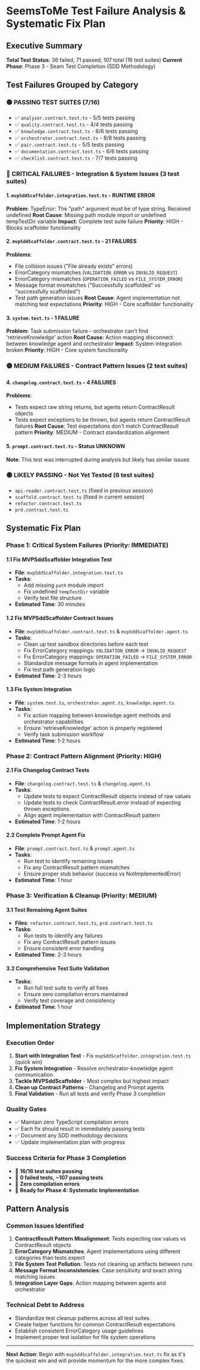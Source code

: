 # SeemsToMe Test Failure Analysis & Systematic Fix Plan

## Executive Summary

**Total Test Status**: 36 failed, 71 passed, 107 total (16 test suites)
**Current Phase**: Phase 3 - Seam Test Completion (SDD Methodology)

## Test Failures Grouped by Category

### 🟢 PASSING TEST SUITES (7/16)

- ✅ `analyzer.contract.test.ts` - 5/5 tests passing
- ✅ `quality.contract.test.ts` - 4/4 tests passing
- ✅ `knowledge.contract.test.ts` - 6/6 tests passing
- ✅ `orchestrator.contract.test.ts` - 8/8 tests passing
- ✅ `pair.contract.test.ts` - 5/5 tests passing
- ✅ `documentation.contract.test.ts` - 6/6 tests passing
- ✅ `checklist.contract.test.ts` - 7/7 tests passing

### 🔴 CRITICAL FAILURES - Integration & System Issues (3 test suites)

#### 1. `mvpSddScaffolder.integration.test.ts` - RUNTIME ERROR

**Problem**: TypeError: The "path" argument must be of type string. Received undefined
**Root Cause**: Missing path module import or undefined tempTestDir variable
**Impact**: Complete test suite failure
**Priority**: HIGH - Blocks scaffolder functionality

#### 2. `mvpSddScaffolder.contract.test.ts` - 21 FAILURES

**Problems**:

- File collision issues ("File already exists" errors)
- ErrorCategory mismatches (`VALIDATION_ERROR` vs `INVALID_REQUEST`)
- ErrorCategory mismatches (`OPERATION_FAILED` vs `FILE_SYSTEM_ERROR`)
- Message format mismatches ("Successfully scaffolded" vs "successfully scaffolded")
- Test path generation issues
  **Root Cause**: Agent implementation not matching test expectations
  **Priority**: HIGH - Core scaffolder functionality

#### 3. `system.test.ts` - 1 FAILURE

**Problem**: Task submission failure - orchestrator can't find 'retrieveKnowledge' action
**Root Cause**: Action mapping disconnect between knowledge agent and orchestrator
**Impact**: System integration broken
**Priority**: HIGH - Core system functionality

### 🟡 MEDIUM FAILURES - Contract Pattern Issues (2 test suites)

#### 4. `changelog.contract.test.ts` - 4 FAILURES

**Problems**:

- Tests expect raw string returns, but agents return ContractResult objects
- Tests expect exceptions to be thrown, but agents return ContractResult failures
  **Root Cause**: Test expectations don't match ContractResult pattern
  **Priority**: MEDIUM - Contract standardization alignment

#### 5. `prompt.contract.test.ts` - Status UNKNOWN

**Note**: This test was interrupted during analysis but likely has similar issues

### 🟢 LIKELY PASSING - Not Yet Tested (6 test suites)

- `api-reader.contract.test.ts` (fixed in previous session)
- `scaffold.contract.test.ts` (fixed in current session)
- `refactor.contract.test.ts`
- `prd.contract.test.ts`

## Systematic Fix Plan

### Phase 1: Critical System Failures (Priority: IMMEDIATE)

#### 1.1 Fix MVPSddScaffolder Integration Test

- **File**: `mvpSddScaffolder.integration.test.ts`
- **Tasks**:
  - Add missing `path` module import
  - Fix undefined `tempTestDir` variable
  - Verify test file structure
- **Estimated Time**: 30 minutes

#### 1.2 Fix MVPSddScaffolder Contract Issues

- **File**: `mvpSddScaffolder.contract.test.ts` & `mvpSddScaffolder.agent.ts`
- **Tasks**:
  - Clean up test sandbox directories before each test
  - Fix ErrorCategory mappings: `VALIDATION_ERROR` → `INVALID_REQUEST`
  - Fix ErrorCategory mappings: `OPERATION_FAILED` → `FILE_SYSTEM_ERROR`
  - Standardize message formats in agent implementation
  - Fix test path generation logic
- **Estimated Time**: 2-3 hours

#### 1.3 Fix System Integration

- **File**: `system.test.ts`, `orchestrator.agent.ts`, `knowledge.agent.ts`
- **Tasks**:
  - Fix action mapping between knowledge agent methods and orchestrator capabilities
  - Ensure 'retrieveKnowledge' action is properly registered
  - Verify task submission workflow
- **Estimated Time**: 1-2 hours

### Phase 2: Contract Pattern Alignment (Priority: HIGH)

#### 2.1 Fix Changelog Contract Tests

- **File**: `changelog.contract.test.ts` & `changelog.agent.ts`
- **Tasks**:
  - Update tests to expect ContractResult objects instead of raw values
  - Update tests to check ContractResult.error instead of expecting thrown exceptions
  - Align agent implementation with ContractResult pattern
- **Estimated Time**: 1-2 hours

#### 2.2 Complete Prompt Agent Fix

- **File**: `prompt.contract.test.ts` & `prompt.agent.ts`
- **Tasks**:
  - Run test to identify remaining issues
  - Fix any ContractResult pattern mismatches
  - Ensure proper stub behavior (success vs NotImplementedError)
- **Estimated Time**: 1 hour

### Phase 3: Verification & Cleanup (Priority: MEDIUM)

#### 3.1 Test Remaining Agent Suites

- **Files**: `refactor.contract.test.ts`, `prd.contract.test.ts`
- **Tasks**:
  - Run tests to identify any failures
  - Fix any ContractResult pattern issues
  - Ensure consistent error handling
- **Estimated Time**: 2-3 hours

#### 3.2 Comprehensive Test Suite Validation

- **Tasks**:
  - Run full test suite to verify all fixes
  - Ensure zero compilation errors maintained
  - Verify test coverage and consistency
- **Estimated Time**: 1 hour

## Implementation Strategy

### Execution Order

1. **Start with Integration Test** - Fix `mvpSddScaffolder.integration.test.ts` (quick win)
2. **Fix System Integration** - Resolve orchestrator-knowledge agent communication
3. **Tackle MVPSddScaffolder** - Most complex but highest impact
4. **Clean up Contract Patterns** - Changelog and Prompt agents
5. **Final Validation** - Run all tests and verify Phase 3 completion

### Quality Gates

- ✅ Maintain zero TypeScript compilation errors
- ✅ Each fix should result in immediately passing tests
- ✅ Document any SDD methodology decisions
- ✅ Update implementation plan with progress

### Success Criteria for Phase 3 Completion

- 🎯 **16/16 test suites passing**
- 🎯 **0 failed tests, ~107 passing tests**
- 🎯 **Zero compilation errors**
- 🎯 **Ready for Phase 4: Systematic Implementation**

## Pattern Analysis

### Common Issues Identified

1. **ContractResult Pattern Misalignment**: Tests expecting raw values vs ContractResult objects
2. **ErrorCategory Mismatches**: Agent implementations using different categories than tests expect
3. **File System Test Pollution**: Tests not cleaning up artifacts between runs
4. **Message Format Inconsistencies**: Case sensitivity and exact string matching issues
5. **Integration Layer Gaps**: Action mapping between agents and orchestrator

### Technical Debt to Address

- Standardize test cleanup patterns across all test suites
- Create helper functions for common ContractResult expectations
- Establish consistent ErrorCategory usage guidelines
- Implement proper test isolation for file system operations

---

**Next Action**: Begin with `mvpSddScaffolder.integration.test.ts` fix as it's the quickest win and will provide momentum for the more complex fixes.
